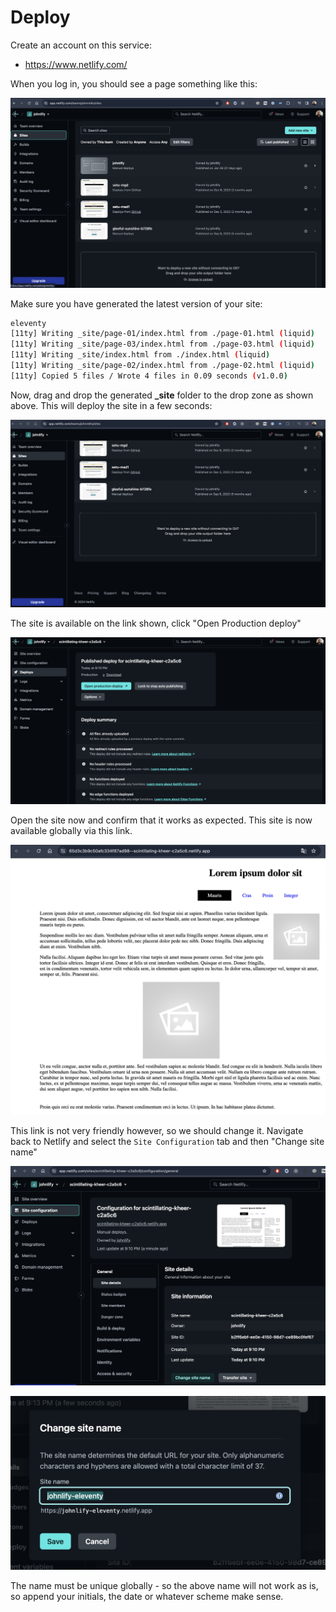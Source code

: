 # Deploy

Create an account on this service:

- <https://www.netlify.com/>

When you log in, you should see a page something like this:

![alt text](img/image-2.png)

Make sure you have generated the latest version of your site:

~~~bash
eleventy
[11ty] Writing _site/page-01/index.html from ./page-01.html (liquid)
[11ty] Writing _site/page-03/index.html from ./page-03.html (liquid)
[11ty] Writing _site/index.html from ./index.html (liquid)
[11ty] Writing _site/page-02/index.html from ./page-02.html (liquid)
[11ty] Copied 5 files / Wrote 4 files in 0.09 seconds (v1.0.0)
~~~

Now, drag and drop the generated **_site** folder to the drop zone as shown above. This will deploy the site in a few seconds:

![alt text](img/image-3.png)

The site is available on the link shown, click "Open Production deploy"

![alt text](img/image-4.png)

Open the site now and confirm that it works as expected. This site is now available globally via this link.

![alt text](img/image-5.png)

This link is not very friendly however, so we should change it. Navigate back to Netlify and select the `Site Configuration` tab and then "Change site name"

![alt text](img/image-6.png)


![alt text](img/image-7.png)

The name must be unique globally - so the above name will not work as is, so append your initials, the date or whatever scheme make sense.
